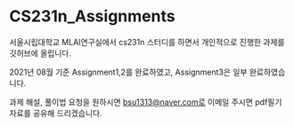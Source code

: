 # CS231n_Assignments

서울시립대학교 MLAI연구실에서 cs231n 스터디를 하면서 개인적으로 진행한 과제를 깃허브에 올립니다.

2021년 08월 기준
Assignment1,2를 완료하였고, Assignment3은 일부 완료하였습니다.

과제 해설, 풀이법 요청을 원하시면
bsu1313@naver.com로 이메일 주시면 pdf필기 자료를 공유해 드리겠습니다.
